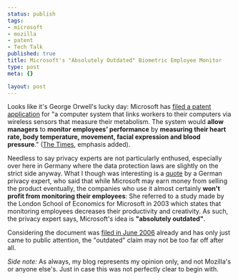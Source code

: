 ```yaml
--- 
status: publish
tags: 
- microsoft
- mozilla
- patent
- Tech Talk
published: true
title: Microsoft's "Absolutely Outdated" Biometric Employee Monitor
type: post
meta: {}

layout: post
---
```

Looks like it's George Orwell's lucky day: Microsoft has <a href="http://www.techcrunch.com/2008/01/16/ok-now-this-is-a-little-scary-microsoft-biometrics/">filed a patent application</a> for "a computer system that links workers to their computers via wireless sensors that measure their metabolism. The system would <strong>allow managers</strong> to <strong>monitor employees’ performance</strong> by <strong>measuring their heart rate, body temperature, movement, facial expression and blood pressure</strong>." (<a href="http://technology.timesonline.co.uk/tol/news/tech_and_web/article3193480.ece">The Times</a>, emphasis added).

Needless to say privacy experts are not particularly enthused, especially over here in Germany where the data protection laws are slightly on the strict side anyway. What I though was interesting is a <a href="http://www.tagesschau.de/wirtschaft/microsoft22.html">quote</a> by a German privacy expert, who said that while Microsoft may earn money from selling the product eventually, the companies who use it almost certainly <strong>won't profit from monitoring their employees</strong>: She referred to a study made by the London School of Economics for Microsoft in 2003 which states that monitoring employees decreases their productivity and creativity. As such, the privacy expert says, Microsoft's idea is <strong>"absolutely outdated"</strong>.

Considering the document was <a href="http://appft1.uspto.gov/netacgi/nph-Parser?Sect1=PTO2&Sect2=HITOFF&p=1&u=%2Fnetahtml%2FPTO%2Fsearch-bool.html&r=1&f=G&l=50&co1=AND&d=PG01&s1=Microsoft.AS.&s2=%22Unique+monitoring+system%22.AB.&OS=AN/Microsoft+AND+ABST/%E2%80%9DUnique+monitoring+system%E2%80%9D&RS=AN/Microsoft+AND+ABST/%E2%80%9DUnique+monitoring+system%E2%80%9D">filed in June 2006</a> already and has only just came to public attention, the "outdated" claim may not be too far off after all.

<em>Side note:</em> As always, my blog represents my opinion only, and not Mozilla's or anyone else's. Just in case this was not perfectly clear to begin with.
